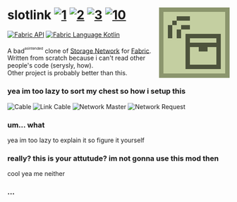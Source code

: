 # slotlink [![1][1]][6]  [![2][2]][4]  [![3][3]][5] [![10][10]][11] <img src="src/main/resources/assets/slotlink/icon.png" align="right"/>

[![Fabric API](https://images2.imgbox.com/8e/38/bfInI5qv_o.png)][8] [![Fabric Language Kotlin](https://images2.imgbox.com/e6/72/9pHQB5ZC_o.png)][9]

A bad<sup><sup><sub>asintended</sub></sup></sup> clone of [Storage Network](https://github.com/Lothrazar/Storage-Network) for [Fabric](https://fabricmc.net/).   
Written from scratch because i can't read other people's code (serysly, how).   
Other project is probably better than this.

### yea im too lazy to sort my chest so how i setup this
![Cable](https://images2.imgbox.com/a4/18/pCq7E56X_o.png)
![Link Cable](https://images2.imgbox.com/0b/4d/TDAhSZqx_o.png)
![Network Master](https://images2.imgbox.com/77/b3/CTNiiKTE_o.png)
![Network Request](https://images2.imgbox.com/49/d4/NdQCWm0y_o.png)

### um... what
yea im too lazy to explain it so figure it yourself

### really? this is your attutude? im not gonna use this mod then
cool yea me neither

### ...

[1]: https://img.shields.io/badge/minecraft-1.15+-brightgreen
[2]: https://img.shields.io/badge/loader-Fabric-blue
[3]: https://img.shields.io/badge/code_quality-bad%20as%20intended-red
[4]: https://fabricmc.net
[5]: https://git.io/code-quality
[6]: https://minecraft.net
[7]: src/main/resources/assets/storagenetworks/icon.png
[8]: https://www.curseforge.com/minecraft/mc-mods/fabric-api
[9]: https://www.curseforge.com/minecraft/mc-mods/fabric-language-kotlin
[10]: http://cf.way2muchnoise.eu/full_slotlink_downloads.svg
[11]: https://www.curseforge.com/minecraft/mc-mods/slotlink
